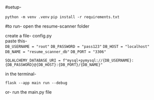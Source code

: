 #setup-  

```python -m venv .venv```
```pip install -r requirements.txt```

#to run-
open the resume-scanner folder

create a file- config.py  
paste this-  
```DB_USERNAME = "root"```
```DB_PASSWORD = "pass123"```
```DB_HOST = "localhost"```
```DB_NAME = "resume_scanner_db"```
```DB_PORT = "3306"```

```SQLALCHEMY_DATABASE_URI = f"mysql+pymysql://{DB_USERNAME}:{DB_PASSWORD}@{DB_HOST}:{DB_PORT}/{DB_NAME}"```  
  

in the terminal-  

```flask --app main run --debug```
  
or- run the main.py file
